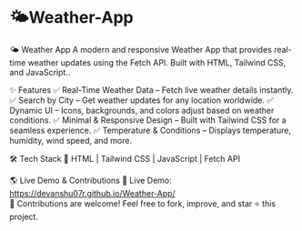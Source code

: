 # 🌤️Weather-App
🌤️ Weather App
A modern and responsive Weather App that provides real-time weather updates using the Fetch API. Built with HTML, Tailwind CSS, and JavaScript..

✨ Features
✅ Real-Time Weather Data – Fetch live weather details instantly.
✅ Search by City – Get weather updates for any location worldwide.
✅ Dynamic UI – Icons, backgrounds, and colors adjust based on weather conditions.
✅ Minimal & Responsive Design – Built with Tailwind CSS for a seamless experience.
✅ Temperature & Conditions – Displays temperature, humidity, wind speed, and more.

🛠️ Tech Stack
🔹 HTML | Tailwind CSS | JavaScript | Fetch API

🌎 Live Demo & Contributions
🔗 Live Demo:  https://devanshu07r.github.io/Weather-App/<br>📌 Contributions are welcome! Feel free to fork, improve, and star ⭐ this project.
